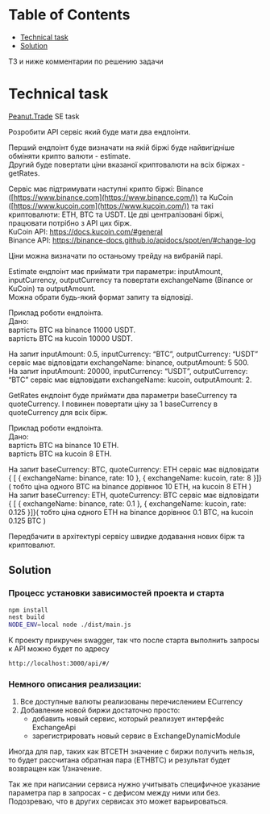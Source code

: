 # Table of Contents

- [Technical task](#Technical-task)
- [Solution](#Solution)

ТЗ и ниже комментарии по решению задачи

# Technical task

[Peanut.Trade](http://Peanut.Trade) SE task

Розробити API сервіс який буде мати два ендпоінти.

Перший ендпоінт буде визначати на якій біржі буде найвигідніше обміняти крипто валюти - estimate.<br>
Другий буде повертати ціни вказаної криптовалюти на всіх біржах - getRates.

Сервіс має підтримувати наступні крипто біржі: Binance ([https://www.binance.com](https://www.binance.com/)) та KuCoin ([https://www.kucoin.com](https://www.kucoin.com/)) та такі криптовалюти: ETH, BTC та USDT.
Це дві централізовані біржі, працювати потрібно з API цих бірж.<br>
KuCoin API: https://docs.kucoin.com/#general<br>
Binance API: https://binance-docs.github.io/apidocs/spot/en/#change-log

Ціни можна визначати по останьому трейду на вибраній парі.

Estimate ендпоінт має приймати три параметри: inputAmount, inputCurrency, outputCurrency та повертати exchangeName (Binance or KuCoin) та outputAmount.<br>
Можна обрати будь-який формат запиту та відповіді.

Приклад роботи ендпоінта.<br>
Дано:<br>
вартість BTC на binance 11000 USDT.<br>
вартість BTC на kucoin 10000 USDT.<br>

На запит inputAmount: 0.5, inputCurrency: “BTC”, outputCurrency: “USDT” сервіс має відповідати exchangeName: binance, outputAmount: 5 500.<br>
На запит inputAmount: 20000, inputCurrency: “USDT”, outputCurrency: “BTC” сервіс має відповідати exchangeName: kucoin, outputAmount: 2.

GetRates ендпоінт буде приймати два параметри baseCurrency та quoteCurrency. І повинен повертати ціну за 1 baseCurrency в quoteCurrency для всіх бірж.

Приклад роботи ендпоінта.<br>
Дано:<br>
вартість BTC на binance 10 ETH.<br>
вартість BTC на kucoin 8 ETH.<br>

На запит baseCurrency: BTC, quoteCurrency: ETH сервіс має відповідати { [ { exchangeName: binance, rate: 10 }, { exchangeName: kucoin, rate: 8 }]} ( тобто ціна одного BTC на binance дорівнює 10 ETH, на kucoin 8 ETH )<br>
На запит baseCurrency: ETH, quoteCurrency: BTC сервіс має відповідати { [ { exchangeName: binance, rate: 0.1 }, { exchangeName: kucoin, rate: 0.125 }]}( тобто ціна одного ETH на binance дорівнює 0.1 BTC, на kucoin 0.125 BTC )

Передбачити в архітектурі сервісу швидке додавання нових бірж та криптовалют.

## Solution

### Процесс установки зависимостей проекта и старта
```bash
npm install
nest build
NODE_ENV=local node ./dist/main.js
```

К проекту прикручен swagger, так что после старта выполнить запросы к API можно будет по адресу
```bash
http://localhost:3000/api/#/
```

### Немного описания реализации:
1. Все доступные валюты реализованы перечислением ECurrency
2. Добавление новой биржи достаточно просто:
    - добавить новый сервис, который реализует интерфейс ExchangeApi
    - зарегистрировать новый сервис в ExchangeDynamicModule

Иногда для пар, таких как BTCETH значение с биржи получить нельзя, то будет рассчитанa обратная пара (ETHBTC) и результат будет возвращен как 1/значение.

Так же при написании сервиса нужно учитывать специфичное указание параметра пар в запросах - с дефисом между ними или без. Подозреваю, что в других сервисах это может варьироваться.